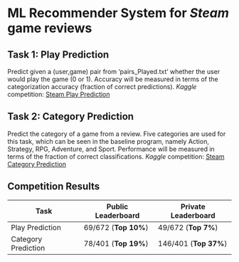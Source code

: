 # ML Recommender System for _Steam_ game reviews
## Task 1: Play Prediction 
Predict given a (user,game) pair from ‘pairs_Played.txt’ whether the user would play the game (0 or 1). Accuracy will be measured in terms of the categorization accuracy (fraction of correct predictions). _Kaggle_ competition: [Steam Play Prediction](https://www.kaggle.com/c/cse158258-fa20-play-prediction/leaderboard)

## Task 2: Category Prediction
Predict the category of a game from a review. Five categories are used for this task, which can be seen in the baseline program, namely Action, Strategy, RPG, Adventure, and Sport. Performance will be measured in terms of the fraction of correct classifications. _Kaggle_ competition: [Steam Category Prediction](https://www.kaggle.com/c/cse158-fa20-category-prediction/leaderboard)

## Competition Results
| Task | Public Leaderboard | Private Leaderboard |
| --- | --- | --- |
| Play Prediction | 69/672 (**Top 10%**) | 49/672 (**Top 7%**) |
| Category Prediction | 78/401 (**Top 19%**) | 146/401 (**Top 37%**) |
